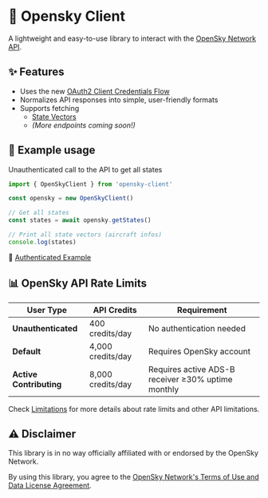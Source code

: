# 🛫 Opensky Client

A lightweight and easy-to-use library to interact with the [OpenSky Network API](https://www.opensky-network.org).

## ✨ Features

- Uses the new [OAuth2 Client Credentials Flow](https://openskynetwork.github.io/opensky-api/rest.html#oauth2-client-credentials-flow)
- Normalizes API responses into simple, user-friendly formats
- Supports fetching
  - [State Vectors](https://openskynetwork.github.io/opensky-api/rest.html#all-state-vectors)
  - _(More endpoints coming soon!)_

## 🚀 Example usage

Unauthenticated call to the API to get all states

```ts
import { OpenSkyClient } from 'opensky-client'

const opensky = new OpenSkyClient()

// Get all states
const states = await opensky.getStates()

// Print all state vectors (aircraft infos)
console.log(states)
```

📂 [Authenticated Example](./example/src/index.ts)

## 📊 OpenSky API Rate Limits

| **User Type** | **API Credits** | **Requirement** |
| --- | --- | --- |
| **Unauthenticated** | 400 credits/day | No authentication needed |
| **Default** | 4,000 credits/day | Requires OpenSky account |
| **Active Contributing** | 8,000 credits/day | Requires active ADS-B receiver ≥30% uptime monthly |

Check [Limitations](https://openskynetwork.github.io/opensky-api/rest.html#limitations) for more details about rate limits and other API limitations.

## ⚠️ Disclaimer

This library is in no way officially affiliated with or endorsed by the OpenSky Network.

By using this library, you agree to the [OpenSky Network's Terms of Use and Data License Agreement](https://www.opensky-network.org/terms).
